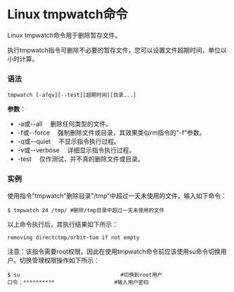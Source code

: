
# Linux tmpwatch命令



Linux tmpwatch命令用于删除暂存文件。

执行tmpwatch指令可删除不必要的暂存文件，您可以设置文件超期时间，单位以小时计算。

### 语法

```
tmpwatch [-afqv][--test][超期时间][目录...]
```

**参数**：

*   -a或--all 　删除任何类型的文件。
*   -f或--force 　强制删除文件或目录，其效果类似rm指令的"-f"参数。
*   -q或--quiet 　不显示指令执行过程。
*   -v或--verbose 　详细显示指令执行过程。
*   -test 　仅作测试，并不真的删除文件或目录。

### 实例

使用指令"tmpwatch"删除目录"/tmp"中超过一天未使用的文件，输入如下命令：

```
$ tmpwatch 24 /tmp/ #删除/tmp目录中超过一天未使用的文件
```

以上命令执行后，其执行结果如下所示：

```
removing directctmp/orbit-tom if not empty 

```

注意：该指令需要root权限，因此在使用tmpwatch命令前应该使用su命令切换用户。切换管理权限操作如下所示：

```
$ su                                #切换到root用户  
口令：**********                   #输入用户密码  

```



